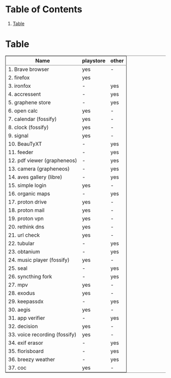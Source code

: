 
# Table of Contents

1.  [Table](#org9d93114)



<a id="org9d93114"></a>

# Table

<table border="2" cellspacing="0" cellpadding="6" rules="groups" frame="hsides">


<colgroup>
<col  class="org-left" />

<col  class="org-left" />

<col  class="org-left" />
</colgroup>
<thead>
<tr>
<th scope="col" class="org-left">Name</th>
<th scope="col" class="org-left">playstore</th>
<th scope="col" class="org-left">other</th>
</tr>
</thead>
<tbody>
<tr>
<td class="org-left">1. Brave browser</td>
<td class="org-left">yes</td>
<td class="org-left">-</td>
</tr>

<tr>
<td class="org-left">2. firefox</td>
<td class="org-left">yes</td>
<td class="org-left">&#xa0;</td>
</tr>

<tr>
<td class="org-left">3. ironfox</td>
<td class="org-left">-</td>
<td class="org-left">yes</td>
</tr>

<tr>
<td class="org-left">4. accressent</td>
<td class="org-left">-</td>
<td class="org-left">yes</td>
</tr>

<tr>
<td class="org-left">5. graphene store</td>
<td class="org-left">-</td>
<td class="org-left">yes</td>
</tr>

<tr>
<td class="org-left">6. open calc</td>
<td class="org-left">yes</td>
<td class="org-left">-</td>
</tr>

<tr>
<td class="org-left">7. calendar (fossify)</td>
<td class="org-left">yes</td>
<td class="org-left">-</td>
</tr>

<tr>
<td class="org-left">8. clock (fossify)</td>
<td class="org-left">yes</td>
<td class="org-left">-</td>
</tr>

<tr>
<td class="org-left">9. signal</td>
<td class="org-left">yes</td>
<td class="org-left">-</td>
</tr>

<tr>
<td class="org-left">10. BeauTyXT</td>
<td class="org-left">-</td>
<td class="org-left">yes</td>
</tr>

<tr>
<td class="org-left">11. feeder</td>
<td class="org-left">-</td>
<td class="org-left">yes</td>
</tr>

<tr>
<td class="org-left">12. pdf viewer (grapheneos)</td>
<td class="org-left">-</td>
<td class="org-left">yes</td>
</tr>

<tr>
<td class="org-left">13. camera (grapheneos)</td>
<td class="org-left">-</td>
<td class="org-left">yes</td>
</tr>

<tr>
<td class="org-left">14. aves gallery (libre)</td>
<td class="org-left">-</td>
<td class="org-left">yes</td>
</tr>

<tr>
<td class="org-left">15. simple login</td>
<td class="org-left">yes</td>
<td class="org-left">-</td>
</tr>

<tr>
<td class="org-left">16. organic maps</td>
<td class="org-left">-</td>
<td class="org-left">yes</td>
</tr>

<tr>
<td class="org-left">17. proton drive</td>
<td class="org-left">yes</td>
<td class="org-left">-</td>
</tr>

<tr>
<td class="org-left">18. proton mail</td>
<td class="org-left">yes</td>
<td class="org-left">-</td>
</tr>

<tr>
<td class="org-left">19. proton vpn</td>
<td class="org-left">yes</td>
<td class="org-left">-</td>
</tr>

<tr>
<td class="org-left">20. rethink dns</td>
<td class="org-left">yes</td>
<td class="org-left">-</td>
</tr>

<tr>
<td class="org-left">21. url check</td>
<td class="org-left">yes</td>
<td class="org-left">-</td>
</tr>

<tr>
<td class="org-left">22. tubular</td>
<td class="org-left">-</td>
<td class="org-left">yes</td>
</tr>

<tr>
<td class="org-left">23. obtanium</td>
<td class="org-left">-</td>
<td class="org-left">yes</td>
</tr>

<tr>
<td class="org-left">24. music player (fossify)</td>
<td class="org-left">yes</td>
<td class="org-left">-</td>
</tr>

<tr>
<td class="org-left">25. seal</td>
<td class="org-left">-</td>
<td class="org-left">yes</td>
</tr>

<tr>
<td class="org-left">26. syncthing fork</td>
<td class="org-left">-</td>
<td class="org-left">yes</td>
</tr>

<tr>
<td class="org-left">27. mpv</td>
<td class="org-left">yes</td>
<td class="org-left">-</td>
</tr>

<tr>
<td class="org-left">28. exodus</td>
<td class="org-left">yes</td>
<td class="org-left">-</td>
</tr>

<tr>
<td class="org-left">29. keepassdx</td>
<td class="org-left">-</td>
<td class="org-left">yes</td>
</tr>

<tr>
<td class="org-left">30. aegis</td>
<td class="org-left">yes</td>
<td class="org-left">-</td>
</tr>

<tr>
<td class="org-left">31. app verifier</td>
<td class="org-left">-</td>
<td class="org-left">yes</td>
</tr>

<tr>
<td class="org-left">32. decision</td>
<td class="org-left">yes</td>
<td class="org-left">-</td>
</tr>

<tr>
<td class="org-left">33. voice recording (fossify)</td>
<td class="org-left">yes</td>
<td class="org-left">-</td>
</tr>

<tr>
<td class="org-left">34. exif erasor</td>
<td class="org-left">-</td>
<td class="org-left">yes</td>
</tr>

<tr>
<td class="org-left">35. florisboard</td>
<td class="org-left">-</td>
<td class="org-left">yes</td>
</tr>

<tr>
<td class="org-left">36. breezy weather</td>
<td class="org-left">-</td>
<td class="org-left">yes</td>
</tr>

<tr>
<td class="org-left">37. coc</td>
<td class="org-left">yes</td>
<td class="org-left">-</td>
</tr>
</tbody>
</table>


